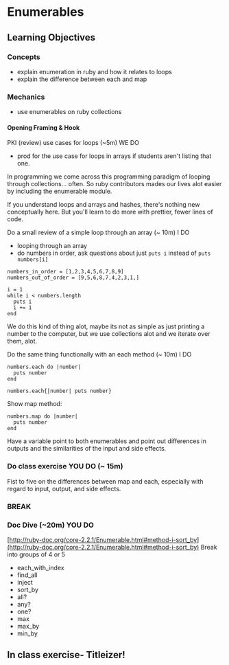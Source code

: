 # Enumerables

## Learning Objectives
### Concepts
- explain enumeration in ruby and how it relates to loops
- explain the difference between each and map

### Mechanics
- use enumerables on ruby collections


#### Opening Framing & Hook
PKI (review) use cases for loops (~5m) WE DO
- prod for the use case for loops in arrays if students aren't listing that one.

In programming we come across this programming paradigm of looping through collections... often. So ruby contributors mades our lives alot easier by including the enumerable module.

If you understand loops and arrays and hashes, there's nothing new conceptually here. But you'll learn to do more with prettier, fewer lines of code.

Do a small review of a simple loop through an array (~ 10m) I DO
- looping through an array
- do numbers in order, ask questions about just `puts i` instead of `puts numbers[i]`
```
numbers_in_order = [1,2,3,4,5,6,7,8,9]
numbers_out_of_order = [9,5,6,8,7,4,2,3,1,]

i = 1
while i < numbers.length
  puts i
  i += 1
end
```

We do this kind of thing alot, maybe its not as simple as just printing a number to the computer, but we use collections alot and we iterate over them, alot.

Do the same thing functionally with an each method (~ 10m) I DO

```
numbers.each do |number|
  puts number
end

numbers.each{|number| puts number}
```

Show map method:

```
numbers.map do |number|
  puts number
end
```

Have a variable point to both enumerables and point out differences in outputs and the similarities of the input and side effects.

### Do class exercise YOU DO (~ 15m)

Fist to five on the differences between map and each, especially with regard to input, output, and side effects.

### BREAK

### Doc Dive (~20m) YOU DO
[http://ruby-doc.org/core-2.2.1/Enumerable.html#method-i-sort_by](http://ruby-doc.org/core-2.2.1/Enumerable.html#method-i-sort_by)
Break into groups of 4 or 5
- each_with_index
- find_all
- inject
- sort_by
- all?
- any?
- one?
- max
- max_by
- min_by

## In class exercise- Titleizer!

